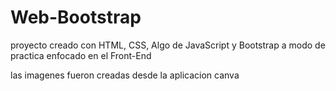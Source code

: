 # Web-Bootstrap

proyecto creado con HTML, CSS, Algo de JavaScript y Bootstrap a modo de practica 
enfocado en el Front-End

las imagenes fueron creadas desde la aplicacion canva
